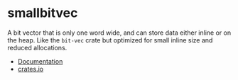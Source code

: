 # smallbitvec

A bit vector that is only one word wide, and can store data either inline or
on the heap.  Like the `bit-vec` crate but optimized for small inline size and
reduced allocations.

* [Documentation](https://docs.rs/smallbitvec)
* [crates.io](https://crates.io/crates/smallbitvec)
